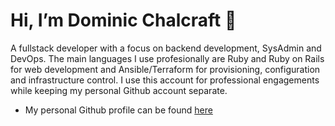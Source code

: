 
# Hi, I’m Dominic Chalcraft 👋

A fullstack developer with a focus on backend development, SysAdmin and DevOps. The main languages I use profesionally are Ruby and Ruby on Rails for web development and Ansible/Terraform for provisioning, configuration and infrastructure control. I use this account for professional engagements while keeping my personal Github account separate.

- My personal Github profile can be found [here](https://github.com/domchalcraft)

<!---
domchalcraft/domchalcraft is a ✨ special ✨ repository because its `README.md` (this file) appears on your GitHub profile.
You can click the Preview link to take a look at your changes.
--->
